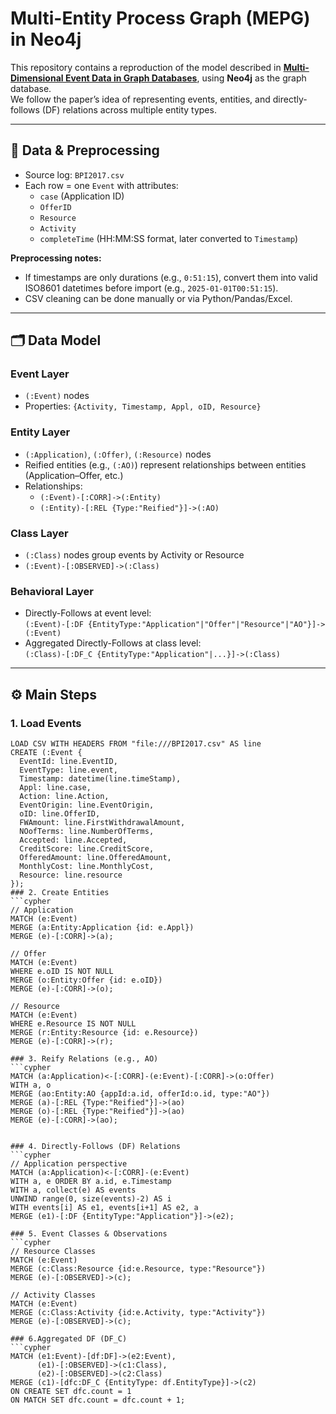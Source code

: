 # Multi-Entity Process Graph (MEPG) in Neo4j

This repository contains a reproduction of the model described in **[Multi-Dimensional Event Data in Graph Databases](https://link.springer.com/10.1007/s13740-021-00122-1)**, using **Neo4j** as the graph database.  
We follow the paper’s idea of representing events, entities, and directly-follows (DF) relations across multiple entity types.

---

## 🔎 Data & Preprocessing
- Source log: `BPI2017.csv`  
- Each row = one `Event` with attributes:
  - `case` (Application ID)
  - `OfferID`
  - `Resource`
  - `Activity`
  - `completeTime` (HH:MM:SS format, later converted to `Timestamp`)

**Preprocessing notes:**
- If timestamps are only durations (e.g., `0:51:15`), convert them into valid ISO8601 datetimes before import (e.g., `2025-01-01T00:51:15`).
- CSV cleaning can be done manually or via Python/Pandas/Excel.

---

## 🗂 Data Model

### Event Layer
- `(:Event)` nodes  
- Properties: `{Activity, Timestamp, Appl, oID, Resource}`  

### Entity Layer
- `(:Application)`, `(:Offer)`, `(:Resource)` nodes  
- Reified entities (e.g., `(:AO)`) represent relationships between entities (Application–Offer, etc.)  
- Relationships:
  - `(:Event)-[:CORR]->(:Entity)`  
  - `(:Entity)-[:REL {Type:"Reified"}]->(:AO)`  

### Class Layer
- `(:Class)` nodes group events by Activity or Resource  
- `(:Event)-[:OBSERVED]->(:Class)`  

### Behavioral Layer
- Directly-Follows at event level:  
  `(:Event)-[:DF {EntityType:"Application"|"Offer"|"Resource"|"AO"}]->(:Event)`  
- Aggregated Directly-Follows at class level:  
  `(:Class)-[:DF_C {EntityType:"Application"|...}]->(:Class)`

---

## ⚙️ Main Steps

### 1. Load Events
```cypher
LOAD CSV WITH HEADERS FROM "file:///BPI2017.csv" AS line
CREATE (:Event {
  EventId: line.EventID,
  EventType: line.event,
  Timestamp: datetime(line.timeStamp),
  Appl: line.case,
  Action: line.Action,
  EventOrigin: line.EventOrigin,
  oID: line.OfferID,
  FWAmount: line.FirstWithdrawalAmount,
  NOofTerms: line.NumberOfTerms,
  Accepted: line.Accepted,
  CreditScore: line.CreditScore,
  OfferedAmount: line.OfferedAmount,
  MonthlyCost: line.MonthlyCost,
  Resource: line.resource 
});
### 2. Create Entities
```cypher
// Application
MATCH (e:Event)
MERGE (a:Entity:Application {id: e.Appl})
MERGE (e)-[:CORR]->(a);

// Offer
MATCH (e:Event)
WHERE e.oID IS NOT NULL
MERGE (o:Entity:Offer {id: e.oID})
MERGE (e)-[:CORR]->(o);

// Resource
MATCH (e:Event)
WHERE e.Resource IS NOT NULL
MERGE (r:Entity:Resource {id: e.Resource})
MERGE (e)-[:CORR]->(r);

### 3. Reify Relations (e.g., AO)
```cypher
MATCH (a:Application)<-[:CORR]-(e:Event)-[:CORR]->(o:Offer)
WITH a, o
MERGE (ao:Entity:AO {appId:a.id, offerId:o.id, type:"AO"})
MERGE (a)-[:REL {Type:"Reified"}]->(ao)
MERGE (o)-[:REL {Type:"Reified"}]->(ao)
MERGE (e)-[:CORR]->(ao);


### 4. Directly-Follows (DF) Relations
```cypher
// Application perspective
MATCH (a:Application)<-[:CORR]-(e:Event)
WITH a, e ORDER BY a.id, e.Timestamp
WITH a, collect(e) AS events
UNWIND range(0, size(events)-2) AS i
WITH events[i] AS e1, events[i+1] AS e2, a
MERGE (e1)-[:DF {EntityType:"Application"}]->(e2);

### 5. Event Classes & Observations
```cypher
// Resource Classes
MATCH (e:Event)
MERGE (c:Class:Resource {id:e.Resource, type:"Resource"})
MERGE (e)-[:OBSERVED]->(c);

// Activity Classes
MATCH (e:Event)
MERGE (c:Class:Activity {id:e.Activity, type:"Activity"})
MERGE (e)-[:OBSERVED]->(c);

### 6.Aggregated DF (DF_C)
```cypher
MATCH (e1:Event)-[df:DF]->(e2:Event),
      (e1)-[:OBSERVED]->(c1:Class),
      (e2)-[:OBSERVED]->(c2:Class)
MERGE (c1)-[dfc:DF_C {EntityType: df.EntityType}]->(c2)
ON CREATE SET dfc.count = 1
ON MATCH SET dfc.count = dfc.count + 1;




